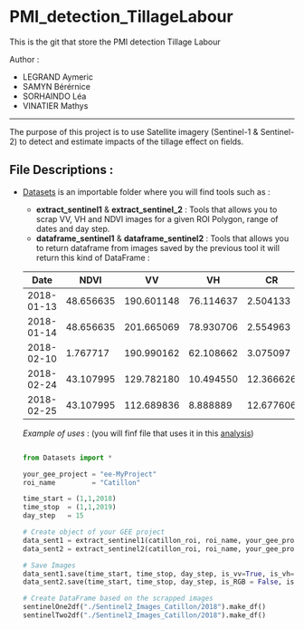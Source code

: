 # PMI_detection_TillageLabour
This is the git that store the PMI detection Tillage Labour

Author :
- LEGRAND Aymeric
- SAMYN Bérérnice
- SORHAINDO Léa
- VINATIER Mathys

___

The purpose of this project is to use Satellite imagery (Sentinel-1 & Sentinel-2) to detect and estimate impacts of the tillage effect on fields.

## File Descriptions :
- [Datasets](Datasets/) is an importable folder where you will find tools such as :
    - **extract_sentinel1** & **extract_sentinel_2** : Tools that allows you to scrap VV, VH and NDVI images for a given ROI Polygon, range of dates and day step.
    - **dataframe_sentinel1** & **dataframe_sentinel2** : Tools that allows you to return dataframe from images saved by the previous tool it will return this kind of DataFrame :

    | Date       | NDVI      | VV         | VH        | CR        |
    |------------|-----------|------------|-----------|-----------|
    | 2018-01-13 | 48.656635 | 190.601148 | 76.114637 | 2.504133  |
    | 2018-01-14 | 48.656635 | 201.665069 | 78.930706 | 2.554963  |
    | 2018-02-10 | 1.767717  | 190.990162 | 62.108662 | 3.075097  |
    | 2018-02-24 | 43.107995 | 129.782180 | 10.494550 | 12.366626 |
    | 2018-02-25 | 43.107995 | 112.689836 | 8.888889  | 12.677606 |

    *Example of uses* : (you will finf file that uses it in this [analysis](Analysis_NDVI_VV_VH/analysis_on_NDVI_VV_VH.ipynb))
    ```python

    from Datasets import *

    your_gee_project = "ee-MyProject"
    roi_name         = "Catillon"

    time_start = (1,1,2018)
    time_stop  = (1,1,2019)
    day_step   = 15

    # Create object of your GEE project
    data_sent1 = extract_sentinel1(catillon_roi, roi_name, your_gee_project)
    data_sent2 = extract_sentinel2(catillon_roi, roi_name, your_gee_project)

    # Save Images
    data_sent1.save(time_start, time_stop, day_step, is_vv=True, is_vh=False)
    data_sent2.save(time_start, time_stop, day_step, is_RGB = False, is_NDVI = True)

    # Create DataFrame based on the scrapped images
    sentinelOne2df("./Sentinel2_Images_Catillon/2018").make_df()
    sentinelTwo2df("./Sentinel2_Images_Catillon/2018").make_df()

    ```

